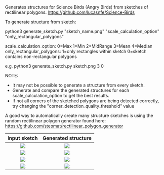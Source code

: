 Generates structures for Science Birds (Angry Birds) from sketches of rectilinear polygons.
https://github.com/lucasnfe/Science-Birds

To generate structure from sketch:

python3 generate_sketch.py "sketch_name.png" "scale_calculation_option" "only_rectangular_polygons"

scale_calculation_option:       0=Max  1=Min  2=MidRange  3=Mean  4=Median
only_rectangular_polygons:      1=only rectangles within sketch  0=sketch contains non-rectangular polygons

e.g. 
python3 generate_sketch.py sketch.png 3 0

NOTE:
-   It may not be possible to generate a structure from every sketch.
-   Generate and compare the generated structures for each scale_calculation_option to get the best results.
-   If not all corners of the sketched polygons are being detected correctly, try changing the "corner_detection_quality_threshold" value

A good way to automatically create many structure sketches is using the random rectilinear polygon generator found here:
https://github.com/stepmat/rectilinear_polygon_generator

Input sketch             |  Generated structure
:-------------------------:|:-------------------------:
![](/generation_examples/1a.png)  |  ![](/generation_examples/1b.jpg)
![](/generation_examples/2a.jpg)  |  ![](/generation_examples/2b.jpg)
![](/generation_examples/3a.jpg)  |  ![](/generation_examples/3b.jpg)
![](/generation_examples/4a.png)  |  ![](/generation_examples/4b.jpg)
